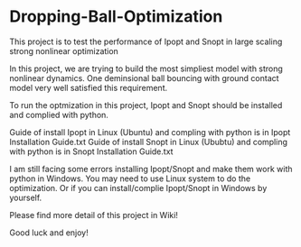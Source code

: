# Dropping-Ball-Optimization
This project is to test the performance of Ipopt and Snopt in large scaling strong nonlinear optimization

In this project, we are trying to build the most simpliest model with strong nonlinear dynamics. One deminsional ball bouncing with ground contact model very well satisfied this requirement.

To run the optmization in this project, Ipopt and Snopt should be installed and complied with python.

Guide of install Ipopt in Linux (Ubuntu) and compling with python is in Ipopt Installation Guide.txt
Guide of install Snopt in Linux (Ububtu) and compling with python is in Snopt Installation Guide.txt 

I am still facing some errors installing Ipopt/Snopt and make them work with python in Windows. You may need to use Linux system to do the optimization. Or if you can install/complie Ipopt/Snopt in Windows by yourself. 

Please find more detail of this project in Wiki!

Good luck and enjoy!




